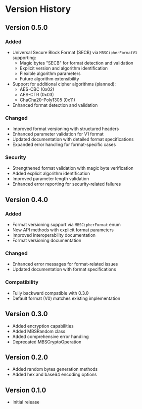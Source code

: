 # Version History

## Version 0.5.0

### Added
- Universal Secure Block Format (SECB) via `MBSCipherFormatV1` supporting:
  - Magic bytes "SECB" for format detection and validation
  - Explicit version and algorithm identification
  - Flexible algorithm parameters
  - Future algorithm extensibility
- Support for additional cipher algorithms (planned):
  - AES-CBC (0x02)
  - AES-CTR (0x03)
  - ChaCha20-Poly1305 (0x11)
- Enhanced format detection and validation

### Changed
- Improved format versioning with structured headers
- Enhanced parameter validation for V1 format
- Updated documentation with detailed format specifications
- Expanded error handling for format-specific cases

### Security
- Strengthened format validation with magic byte verification
- Added explicit algorithm identification
- Improved parameter length validation
- Enhanced error reporting for security-related failures


## Version 0.4.0
### Added
- Format versioning support via `MBSCipherFormat` enum
- New API methods with explicit format parameters
- Improved interoperability documentation
- Format versioning documentation

### Changed
- Enhanced error messages for format-related issues
- Updated documentation with format specifications

### Compatibility
- Fully backward compatible with 0.3.0
- Default format (V0) matches existing implementation

## Version 0.3.0
- Added encryption capabilities
- Added MBSRandom class
- Added comprehensive error handling
- Deprecated MBSCryptoOperation

## Version 0.2.0
- Added random bytes generation methods
- Added hex and base64 encoding options

## Version 0.1.0
- Initial release

